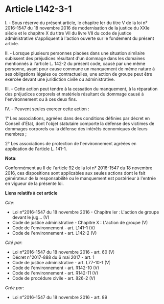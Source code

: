 # Article L142-3-1

I. - Sous réserve du présent article, le chapitre Ier du titre V de la loi n° 2016-1547 du 18 novembre 2016 de modernisation
de la justice du XXIe siècle et le chapitre X du titre VII du livre VII du code de justice administrative s'appliquent à
l'action ouverte sur le fondement du présent article. 

II. - Lorsque plusieurs personnes placées dans une situation similaire subissent des préjudices résultant d'un dommage dans
les domaines mentionnés à l'article L. 142-2 du présent code, causé par une même personne, ayant pour cause commune un
manquement de même nature à ses obligations légales ou contractuelles, une action de groupe peut être exercée devant une
juridiction civile ou administrative. 

III. - Cette action peut tendre à la cessation du manquement, à la réparation des préjudices corporels et matériels résultant
du dommage causé à l'environnement ou à ces deux fins. 

IV. - Peuvent seules exercer cette action : 

1° Les associations, agréées dans des conditions définies par décret en Conseil d'Etat, dont l'objet statutaire comporte la
défense des victimes de dommages corporels ou la défense des intérêts économiques de leurs membres ; 

2° Les associations de protection de l'environnement agréées en application de l'article L. 141-1.

**Nota:**

Conformément au II de l'article 92 de la loi n° 2016-1547 du 18 novembre 2016, ces dispositions sont applicables aux seules
actions dont le fait générateur de la responsabilité ou le manquement est postérieur à l'entrée en vigueur de la présente
loi.

**Liens relatifs à cet article**

_Cite_:

  - Loi n°2016-1547 du 18 novembre 2016 -  Chapitre Ier : L'action de groupe devant le jug... (V)
  - Code de justice administrative -  Chapitre X : L'action de groupe  (V)
  - Code de l'environnement - art. L141-1 (V)
  - Code de l'environnement - art. L142-2 (V)

_Cité par_:

  - Loi n°2016-1547 du 18 novembre 2016 - art. 60 (V)
  - Décret n°2017-888 du 6 mai 2017 - art. 1
  - Code de justice administrative - art. L77-10-1 (V)
  - Code de l'environnement - art. R142-10 (V)
  - Code de l'environnement - art. R142-11 (V)
  - Code de procédure civile - art. 826-2 (V)

_Créé par_:

  - Loi n°2016-1547 du 18 novembre 2016 - art. 89
